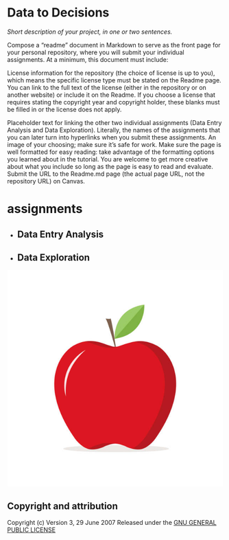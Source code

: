 # **Data to Decisions**

*Short description of your project, in one or two sentences.* 

Compose a “readme” document in Markdown to serve as the front page for your personal repository, where you will submit your individual assignments. At a minimum, this document must include:

License information for the repository (the choice of license is up to you), which means the specific license type must be stated on the Readme page. You can link to the full text of the license (either in the repository or on another website) or include it on the Readme. If you choose a license that requires stating the copyright year and copyright holder, these blanks must be filled in or the license does not apply.

Placeholder text for linking the other two individual assignments (Data Entry Analysis and Data Exploration). Literally, the names of the assignments that you can later turn into hyperlinks when you submit these assignments.
An image of your choosing; make sure it’s safe for work.
Make sure the page is well formatted for easy reading: take advantage of the formatting options you learned about in the tutorial. You are welcome to get more creative about what you include so long as the page is easy to read and evaluate. Submit the URL to the Readme.md page (the actual page URL, not the repository URL) on Canvas.
# assignments
* ## Data Entry Analysis 
* ## Data Exploration

![apple](https://github.com/dscience25/data-to-decision/blob/0940324ca8e5207f89ca8cc3bd796c642fd3f1f0/apple.jpg)
## Copyright and attribution
                      
Copyright (c)  Version 3, 29 June 2007  Released under the [GNU GENERAL PUBLIC LICENSE](https://github.com/dscience25/data-to-decision/commit/8b5a72b214341d5f0443e50449e9bd212ae9a489)
